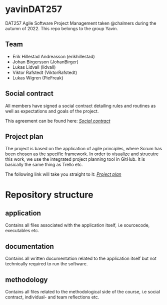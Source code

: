 # yavinDAT257
DAT257 Agile Software Project Management taken @chalmers during the autumn of 2022. This repo belongs to the group Yavin.

## Team
* Erik Hillestad Andreasson (erikhillestad)
* Johan Birgersson (JohanBirger)
* Lukas Lidvall (lidvall)
* Viktor Rafstedt (ViktorRafstedt)
* Lukas Wigren (PieFreak)

## Social contract

All members have signed a social contract detailing rules and routines as well as expectations and goals of the project.

This agreement can be found here: *[Social contract](https://github.com/lidvall/yavinDAT257/blob/a4532cd61d487f0cc8760105861429ab06577ae4/methodology/yavin_social_contract_final_signed.pdf)*

## Project plan
The project is based on the application of agile principles, where Scrum has been chosen as the specific framework. In order to visualize and strucutre this work, we use the integrated project planning tool in GitHub. It is basically the same thing as Trello etc.

The following link will take you straight to it: *[Project plan](https://github.com/users/lidvall/projects/1/views/1)*

# Repository structure

## application
Contains all files associated with the application itself, i.e sourcecode, executables etc.

## documentation
Contains all written documentation related to the application itself but not technically required to run the software.

## methodology
Contains all files related to the methodological side of the course, i.e social contract, individual- and team reflections etc.
